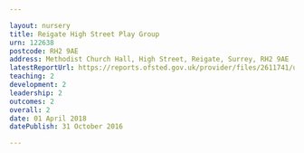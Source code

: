 ```yaml
---

layout: nursery
title: Reigate High Street Play Group
urn: 122638
postcode: RH2 9AE
address: Methodist Church Hall, High Street, Reigate, Surrey, RH2 9AE
latestReportUrl: https://reports.ofsted.gov.uk/provider/files/2611741/urn/122638.pdf
teaching: 2
development: 2
leadership: 2
outcomes: 2
overall: 2
date: 01 April 2018 
datePublish: 31 October 2016

---
```

